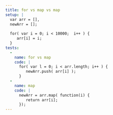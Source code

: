 ```yaml
---
title: for vs map vs map
setup: |
  var arr = [],
  newArr = [];
  
  for( var i = 0; i < 10000;  i++ ) {
     arr[i] = i;
  }
tests:
  -
    name: for vs map
    code: |
      for( var l = 0; i < arr.length; i++ ) {
         newArr.push( arr[i] );
      }
  -
    name: map
    code: |
      newArr = arr.map( function(i) {
         return arr[i];
      });
---
```


